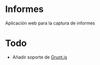 Informes
========

Aplicación web para la captura de informes

# Todo

* Añadir soporte de [Grunt.js](http://gruntjs.com)
